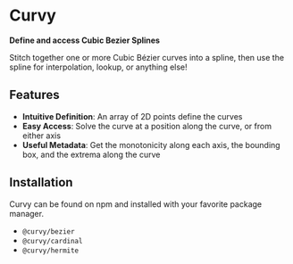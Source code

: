 # Curvy

**Define and access Cubic Bezier Splines**

Stitch together one or more Cubic Bézier curves into a spline, then use the spline for interpolation, lookup, or
anything else!

## Features

* **Intuitive Definition**: An array of 2D points define the curves
* **Easy Access**: Solve the curve at a position along the curve, or from either axis
* **Useful Metadata**: Get the monotonicity along each axis, the bounding box, and the extrema along the curve

## Installation

Curvy can be found on npm and installed with your favorite package manager.
 - `@curvy/bezier`
 - `@curvy/cardinal`
 - `@curvy/hermite`